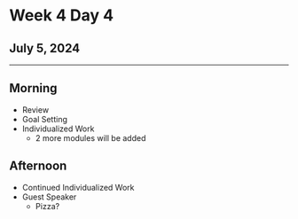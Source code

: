# Week 4 Day 4
## July 5, 2024

---

## Morning

- Review
- Goal Setting
- Individualized Work
  - 2 more modules will be added

## Afternoon

- Continued Individualized Work
- Guest Speaker
  - Pizza?

